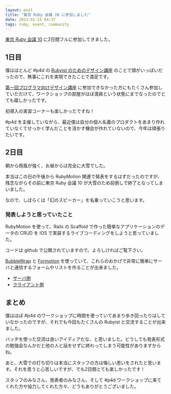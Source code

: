 ```yaml
---
layout: post
title: "東京 Ruby 会議 10 に参加しました"
date: 2013-01-15 04:37
tags: ruby, event, community
---
```

[東京 Ruby 会議 10](http://tokyo10.rubykaigi.info) に2日間フルに参加してきました。

## 1日目
僕はほとんど #p4d の [Rubyist のためのデザイン講座](http://tokyo10.rubykaigi.info/workshops/p4d) のことで頭がいっぱいだったので、無事にこれを実現できたことで満足です。

[第一回プログラマ向けデザイン講座](http://connpass.com/event/1185/) に参加できなかった方にもたくさん参加していただけて、ワークショップの部屋がほぼ満員という状態にまでなったのでとても嬉しかったです。

初導入の実習コーナーも楽しかったですね！

\#p4d を主催していながら、最近僕は自分の個人名義のプロダクトをあまり作れていなくてせっかく学んだことを活かす機会が作れていないので、今年は頑張りたいです。


## 2日目
朝から雨風が強く、お昼からは完全に大雪でした。

本当はこの日の午後から RubyMotion 関連で発表をするはずだったのですが、残念ながらその前に東京 Ruby 会議 10 が大雪のため前倒しで終了となってしまいました。

なので、しばらくは「幻のスピーカー」を名乗っていこうと思います。

### 発表しようと思っていたこと
RubyMotion を使って、Rails の Scaffold で作った簡単なアプリケーションのデータの CRUD を iOS で実装するライブコーディングをしようと思っていました。

コードは github で公開されていますので、よろしければご覧下さい。

[BubbleWrap](http://bubblewrap.io) と [Formotion](http://clayallsopp.github.com/formotion/) を使っていて、これらのおかげで非常に簡単にサーバと通信するフォームやリストを作ることが出来ました。

- [サーバ側](https://github.com/satococoa/tkrk10_server)
- [クライアント側](https://github.com/satococoa/tkrk10_client)


## まとめ
僕はほぼ #p4d のワークショップに時間を使っていてあまり歩き回ったりはしていなかったのですが、それでも今回もたくさんの Rubyist と交流することが出来ました。

バッヂを使った交流は良いアイディアだな、と思いました。どうしても発表形式の勉強会なんかだと他の人と話をせずに終わってしまう可能性がありますからね。

あと、大雪での打ち切りは本当にスタッフの方は悔しい思いをされたと思います。それを思うと心苦しいですが、でも2日間とても楽しかったです！

スタッフのみなさん、発表者のみなさん、そして #p4d ワークショップに来てくれた方や協力してくれた方々、どうもありがとうございました。
